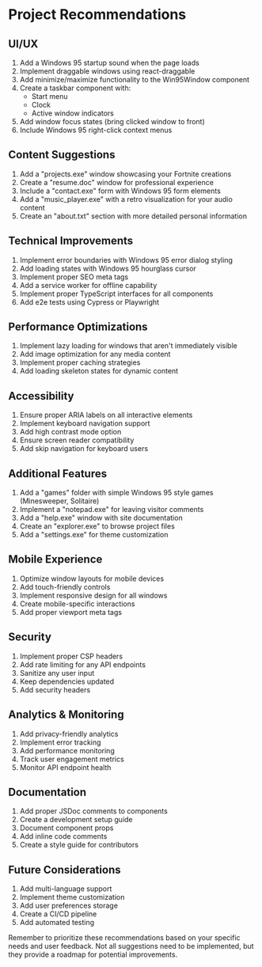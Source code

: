 # Project Recommendations

## UI/UX 
1. Add a Windows 95 startup sound when the page loads
2. Implement draggable windows using react-draggable
3. Add minimize/maximize functionality to the Win95Window component
4. Create a taskbar component with:
   - Start menu
   - Clock
   - Active window indicators
5. Add window focus states (bring clicked window to front)
6. Include Windows 95 right-click context menus

## Content Suggestions
1. Add a "projects.exe" window showcasing your Fortnite creations
2. Create a "resume.doc" window for professional experience
3. Include a "contact.exe" form with Windows 95 form elements
4. Add a "music_player.exe" with a retro visualization for your audio content
5. Create an "about.txt" section with more detailed personal information

## Technical Improvements
1. Implement error boundaries with Windows 95 error dialog styling
2. Add loading states with Windows 95 hourglass cursor
3. Implement proper SEO meta tags
4. Add a service worker for offline capability
5. Implement proper TypeScript interfaces for all components
6. Add e2e tests using Cypress or Playwright

## Performance Optimizations
1. Implement lazy loading for windows that aren't immediately visible
2. Add image optimization for any media content
3. Implement proper caching strategies
4. Add loading skeleton states for dynamic content

## Accessibility
1. Ensure proper ARIA labels on all interactive elements
2. Implement keyboard navigation support
3. Add high contrast mode option
4. Ensure screen reader compatibility
5. Add skip navigation for keyboard users

## Additional Features
1. Add a "games" folder with simple Windows 95 style games (Minesweeper, Solitaire)
2. Implement a "notepad.exe" for leaving visitor comments
3. Add a "help.exe" window with site documentation
4. Create an "explorer.exe" to browse project files
5. Add a "settings.exe" for theme customization

## Mobile Experience
1. Optimize window layouts for mobile devices
2. Add touch-friendly controls
3. Implement responsive design for all windows
4. Create mobile-specific interactions
5. Add proper viewport meta tags

## Security
1. Implement proper CSP headers
2. Add rate limiting for any API endpoints
3. Sanitize any user input
4. Keep dependencies updated
5. Add security headers

## Analytics & Monitoring
1. Add privacy-friendly analytics
2. Implement error tracking
3. Add performance monitoring
4. Track user engagement metrics
5. Monitor API endpoint health

## Documentation
1. Add proper JSDoc comments to components
2. Create a development setup guide
3. Document component props
4. Add inline code comments
5. Create a style guide for contributors

## Future Considerations
1. Add multi-language support
2. Implement theme customization
3. Add user preferences storage
4. Create a CI/CD pipeline
5. Add automated testing

Remember to prioritize these recommendations based on your specific needs and user feedback. Not all suggestions need to be implemented, but they provide a roadmap for potential improvements.
